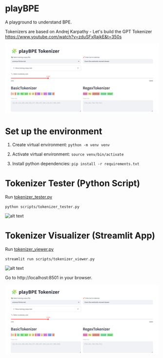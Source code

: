 # playBPE
A playground to understand BPE. 

Tokenizers are based on Andrej Karpathy - Let's build the GPT Tokenizer https://www.youtube.com/watch?v=zduSFxRajkE&t=350s

![alt text](images/image0.png)

# Set up the environment

1. Create virtual environment: ```python -m venv venv```

2. Activate virtual environment: ```source venv/bin/activate```

3. Install python dependencies: ```pip install -r requirements.txt```

# Tokenizer Tester (Python Script)

Run [tokenizer_tester.py](scripts/tokenizer_tester.py)

```python scripts/tokenizer_tester.py```

![alt text](images/image1.png)

# Tokenizer Visualizer (Streamlit App)

Run [tokenizer_viewer.py](scripts/tokenizer_viewer.py)

```streamlit run scripts/tokenizer_viewer.py```

![alt text](images/image2.png)

Go to http://localhost:8501 in your browser.

![alt text](images/image0.png)